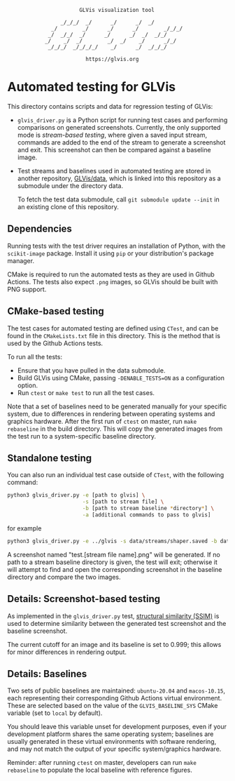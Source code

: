                            GLVis visualization tool

                     _/_/_/  _/      _/      _/  _/
                  _/        _/      _/      _/        _/_/_/
                 _/  _/_/  _/      _/      _/  _/  _/_/
                _/    _/  _/        _/  _/    _/      _/_/
                 _/_/_/  _/_/_/_/    _/      _/  _/_/_/

                             https://glvis.org


Automated testing for GLVis
===========================
This directory contains scripts and data for regression testing of GLVis:

- `glvis_driver.py` is a Python script for running test cases and performing
  comparisons on generated screenshots. Currently, the only supported mode is
  *stream-based testing*, where given a saved input stream, commands are added
  to the end of the stream to generate a screenshot and exit. This screenshot
  can then be compared against a baseline image.

- Test streams and baselines used in automated testing are stored in another
  repository, [GLVis/data](https://github.com/GLVis/data), which is linked
  into this repository as a submodule under the directory data.

  To fetch the test data submodule, call `git submodule update --init` in an
  existing clone of this repository.

Dependencies
------------
Running tests with the test driver requires an installation of Python, with the
`scikit-image` package. Install it using `pip` or your distribution's package
manager.

CMake is required to run the automated tests as they are used in Github Actions.
The tests also expect `.png` images, so GLVis should be built with PNG support.

CMake-based testing
-------------------
The test cases for automated testing are defined using `CTest`, and can be found
in the `CMakeLists.txt` file in this directory. This is the method that is used
by the Github Actions tests.

To run all the tests:
- Ensure that you have pulled in the data submodule.
- Build GLVis using CMake, passing `-DENABLE_TESTS=ON` as a configuration
  option.
- Run `ctest` or `make test` to run all the test cases.

Note that a set of baselines need to be generated manually for your specific
system, due to differences in rendering between operating systems and graphics
hardware. After the first run of `ctest` on master, run `make rebaseline` in
the build directory. This will copy the generated images from the test run to a
system-specific baseline directory.

Standalone testing
------------------
You can also run an individual test case outside of `CTest`, with the following
command:

```sh
python3 glvis_driver.py -e [path to glvis] \
                        -s [path to stream file] \
                        -b [path to stream baseline *directory*] \
                        -a [additional commands to pass to glvis]
```

for example

```sh
python3 glvis_driver.py -e ../glvis -s data/streams/shaper.saved -b data/baselines/local -a "-lw 1 -mslw 1 -nohidpi"
```

A screenshot named "test.[stream file name].png" will be generated. If no path
to a stream baseline directory is given, the test will exit; otherwise it will
attempt to find and open the corresponding screenshot in the baseline directory
and compare the two images.

Details: Screenshot-based testing
---------------------------------
As implemented in the `glvis_driver.py` test,
[structural similarity (SSIM)](https://en.wikipedia.org/wiki/Structural_similarity)
is used to determine similarity between the generated test screenshot and the
baseline screenshot.

The current cutoff for an image and its baseline is set to 0.999; this allows
for minor differences in rendering output.

Details: Baselines
------------------
Two sets of public baselines are maintained: `ubuntu-20.04` and `macos-10.15`,
each representing their corresponding Github Actions virtual environment. These
are selected based on the value of the `GLVIS_BASELINE_SYS` CMake variable (set
to `local` by default).

You should leave this variable unset for development purposes, even if your
development platform shares the same operating system; baselines are usually
generated in these virtual environments with software rendering, and may not
match the output of your specific system/graphics hardware.

Reminder: after running `ctest` on master, developers can run `make rebaseline`
to populate the local baseline with reference figures.
